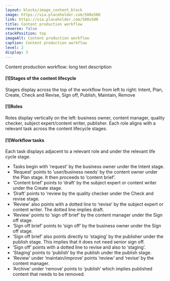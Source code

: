 ```yaml
---
layout: blocks/image_content_block
image: https://via.placeholder.com/500x500
link: https://via.placeholder.com/500x500
title: Content production workflow
reverse: false
stackPosition: top
imageAlt: Content production workflow
caption: Content production workflow
level: 2
display: 3
---
```


Content production workflow: long text description
#### [1]Stages of the content lifecycle
Stages display across the top of the workflow from left to right: Intent, Plan, Create, Check and Revise, Sign off, Publish, Maintain, Remove
#### [1]Roles 
Roles display vertically on the left: business owner, content manager, quality checker, subject expert/content writer, publisher. Each role aligns with a relevant task across the content lifecycle stages. 
 
#### [1]Workflow tasks
Each task displays adjacent to a relevant role and under the relevant life cycle stage. 

- Tasks begin with ‘request’ by the business owner under the Intent stage.
- ‘Request’ points to ‘user/business needs’ by the content owner under the Plan stage. It then proceeds to  ‘content brief’.
- ‘Content brief’ points to ‘draft’ by the subject expert or content writer under the Create stage.
- ‘Draft’ points to ‘review by the quality checker under the Check and revise stage.
- ‘Review’ also points with a dotted line to ‘revise’ by the subject expert or content writer. The dotted line implies draft.
- ‘Review’ points to ‘sign off brief’ by the content manager under the Sign off stage.
- ‘Sign off brief’ points to ‘sign off’ by the business owner under the Sign off stage. 
- ‘Sign off brief’ also points directly to ‘staging’ by the publisher under the publish stage. This implies that it does not need senior sign off.
- ‘Sign off’ points with a dotted line to revise and also to ‘staging’.
- ‘Staging’ points to ‘publish’ by the publish under the publish stage.
- ‘Review’ under ‘maintain/improve’ points ‘review’ and ‘revise’ by the content manager.
- ‘Archive’ under ‘remove’ points to ‘publish’ which implies published content that needs to be removed.

